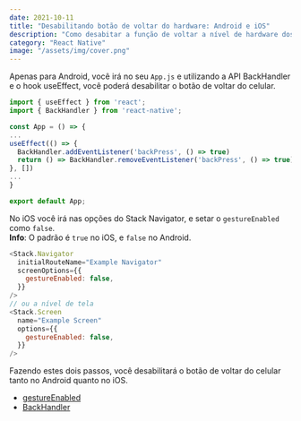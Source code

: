 ```yaml
---
date: 2021-10-11
title: "Desabilitando botão de voltar do hardware: Android e iOS"
description: "Como desabitar a função de voltar a nível de hardware dos celulares utilizando o React Native?"
category: "React Native"
image: "/assets/img/cover.png"
---
```


Apenas para Android, você irá no seu ``App.js`` e utilizando a API BackHandler e o hook useEffect, você poderá desabilitar o botão de voltar do celular.

```javascript
import { useEffect } from 'react';
import { BackHandler } from 'react-native';

const App = () => {
...
useEffect(() => {
  BackHandler.addEventListener('backPress', () => true)
  return () => BackHandler.removeEventListener('backPress', () => true)
}, [])
...
}

export default App;
```

No iOS você irá nas opções do Stack Navigator, e setar o ``gestureEnabled`` como ``false``.<br/>
**Info**: O padrão é ``true`` no iOS, e ``false`` no Android.

```javascript
<Stack.Navigator 
  initialRouteName="Example Navigator"
  screenOptions={{
    gestureEnabled: false,
  }}
/>
// ou a nível de tela
<Stack.Screen 
  name="Example Screen"
  options={{
    gestureEnabled: false,
  }}
/>
```

Fazendo estes dois passos, você desabilitará o botão de voltar do celular tanto no Android quanto no iOS.


- <a href="https://reactnavigation.org/docs/stack-navigator/#gestureenabled" target="_blank" rel="noopener noreferrer">gestureEnabled</a> 
- <a href="https://reactnative.dev/docs/backhandler" target="_blank" rel="noopener noreferrer">BackHandler</a> 
